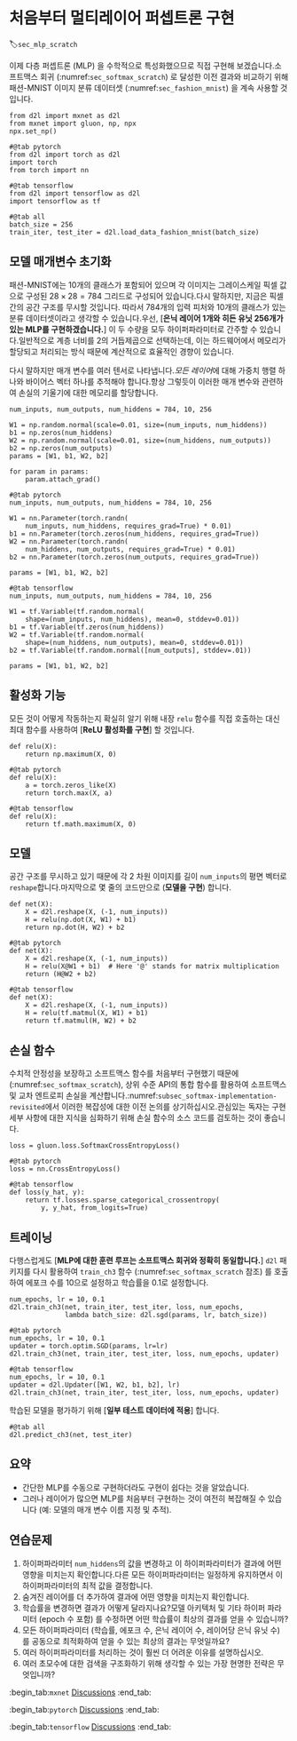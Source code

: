 # 처음부터 멀티레이어 퍼셉트론 구현
:label:`sec_mlp_scratch`

이제 다층 퍼셉트론 (MLP) 을 수학적으로 특성화했으므로 직접 구현해 보겠습니다.소프트맥스 회귀 (:numref:`sec_softmax_scratch`) 로 달성한 이전 결과와 비교하기 위해 패션-MNIST 이미지 분류 데이터셋 (:numref:`sec_fashion_mnist`) 을 계속 사용할 것입니다.

```{.python .input}
from d2l import mxnet as d2l
from mxnet import gluon, np, npx
npx.set_np()
```

```{.python .input}
#@tab pytorch
from d2l import torch as d2l
import torch
from torch import nn
```

```{.python .input}
#@tab tensorflow
from d2l import tensorflow as d2l
import tensorflow as tf
```

```{.python .input}
#@tab all
batch_size = 256
train_iter, test_iter = d2l.load_data_fashion_mnist(batch_size)
```

## 모델 매개변수 초기화

패션-MNIST에는 10개의 클래스가 포함되어 있으며 각 이미지는 그레이스케일 픽셀 값으로 구성된 $28 \times 28 = 784$ 그리드로 구성되어 있습니다.다시 말하지만, 지금은 픽셀 간의 공간 구조를 무시할 것입니다. 따라서 784개의 입력 피처와 10개의 클래스가 있는 분류 데이터셋이라고 생각할 수 있습니다.우선, [**은닉 레이어 1개와 히든 유닛 256개가 있는 MLP를 구현하겠습니다.**] 이 두 수량을 모두 하이퍼파라미터로 간주할 수 있습니다.일반적으로 계층 너비를 2의 거듭제곱으로 선택하는데, 이는 하드웨어에서 메모리가 할당되고 처리되는 방식 때문에 계산적으로 효율적인 경향이 있습니다. 

다시 말하지만 매개 변수를 여러 텐서로 나타냅니다.*모든 레이어*에 대해 가중치 행렬 하나와 바이어스 벡터 하나를 추적해야 합니다.항상 그렇듯이 이러한 매개 변수와 관련하여 손실의 기울기에 대한 메모리를 할당합니다.

```{.python .input}
num_inputs, num_outputs, num_hiddens = 784, 10, 256

W1 = np.random.normal(scale=0.01, size=(num_inputs, num_hiddens))
b1 = np.zeros(num_hiddens)
W2 = np.random.normal(scale=0.01, size=(num_hiddens, num_outputs))
b2 = np.zeros(num_outputs)
params = [W1, b1, W2, b2]

for param in params:
    param.attach_grad()
```

```{.python .input}
#@tab pytorch
num_inputs, num_outputs, num_hiddens = 784, 10, 256

W1 = nn.Parameter(torch.randn(
    num_inputs, num_hiddens, requires_grad=True) * 0.01)
b1 = nn.Parameter(torch.zeros(num_hiddens, requires_grad=True))
W2 = nn.Parameter(torch.randn(
    num_hiddens, num_outputs, requires_grad=True) * 0.01)
b2 = nn.Parameter(torch.zeros(num_outputs, requires_grad=True))

params = [W1, b1, W2, b2]
```

```{.python .input}
#@tab tensorflow
num_inputs, num_outputs, num_hiddens = 784, 10, 256

W1 = tf.Variable(tf.random.normal(
    shape=(num_inputs, num_hiddens), mean=0, stddev=0.01))
b1 = tf.Variable(tf.zeros(num_hiddens))
W2 = tf.Variable(tf.random.normal(
    shape=(num_hiddens, num_outputs), mean=0, stddev=0.01))
b2 = tf.Variable(tf.random.normal([num_outputs], stddev=.01))

params = [W1, b1, W2, b2]
```

## 활성화 기능

모든 것이 어떻게 작동하는지 확실히 알기 위해 내장 `relu` 함수를 직접 호출하는 대신 최대 함수를 사용하여 [**ReLU 활성화를 구현**] 할 것입니다.

```{.python .input}
def relu(X):
    return np.maximum(X, 0)
```

```{.python .input}
#@tab pytorch
def relu(X):
    a = torch.zeros_like(X)
    return torch.max(X, a)
```

```{.python .input}
#@tab tensorflow
def relu(X):
    return tf.math.maximum(X, 0)
```

## 모델

공간 구조를 무시하고 있기 때문에 각 2 차원 이미지를 길이 `num_inputs`의 평면 벡터로 `reshape`합니다.마지막으로 몇 줄의 코드만으로 (**모델을 구현**) 합니다.

```{.python .input}
def net(X):
    X = d2l.reshape(X, (-1, num_inputs))
    H = relu(np.dot(X, W1) + b1)
    return np.dot(H, W2) + b2
```

```{.python .input}
#@tab pytorch
def net(X):
    X = d2l.reshape(X, (-1, num_inputs))
    H = relu(X@W1 + b1)  # Here '@' stands for matrix multiplication
    return (H@W2 + b2)
```

```{.python .input}
#@tab tensorflow
def net(X):
    X = d2l.reshape(X, (-1, num_inputs))
    H = relu(tf.matmul(X, W1) + b1)
    return tf.matmul(H, W2) + b2
```

## 손실 함수

수치적 안정성을 보장하고 소프트맥스 함수를 처음부터 구현했기 때문에 (:numref:`sec_softmax_scratch`), 상위 수준 API의 통합 함수를 활용하여 소프트맥스 및 교차 엔트로피 손실을 계산합니다.:numref:`subsec_softmax-implementation-revisited`에서 이러한 복잡성에 대한 이전 논의를 상기하십시오.관심있는 독자는 구현 세부 사항에 대한 지식을 심화하기 위해 손실 함수의 소스 코드를 검토하는 것이 좋습니다.

```{.python .input}
loss = gluon.loss.SoftmaxCrossEntropyLoss()
```

```{.python .input}
#@tab pytorch
loss = nn.CrossEntropyLoss()
```

```{.python .input}
#@tab tensorflow
def loss(y_hat, y):
    return tf.losses.sparse_categorical_crossentropy(
        y, y_hat, from_logits=True)
```

## 트레이닝

다행스럽게도 [**MLP에 대한 훈련 루프는 소프트맥스 회귀와 정확히 동일합니다.**] `d2l` 패키지를 다시 활용하여 `train_ch3` 함수 (:numref:`sec_softmax_scratch` 참조) 를 호출하여 에포크 수를 10으로 설정하고 학습률을 0.1로 설정합니다.

```{.python .input}
num_epochs, lr = 10, 0.1
d2l.train_ch3(net, train_iter, test_iter, loss, num_epochs,
              lambda batch_size: d2l.sgd(params, lr, batch_size))
```

```{.python .input}
#@tab pytorch
num_epochs, lr = 10, 0.1
updater = torch.optim.SGD(params, lr=lr)
d2l.train_ch3(net, train_iter, test_iter, loss, num_epochs, updater)
```

```{.python .input}
#@tab tensorflow
num_epochs, lr = 10, 0.1
updater = d2l.Updater([W1, W2, b1, b2], lr)
d2l.train_ch3(net, train_iter, test_iter, loss, num_epochs, updater)
```

학습된 모델을 평가하기 위해 [**일부 테스트 데이터에 적용**] 합니다.

```{.python .input}
#@tab all
d2l.predict_ch3(net, test_iter)
```

## 요약

* 간단한 MLP를 수동으로 구현하더라도 구현이 쉽다는 것을 알았습니다.
* 그러나 레이어가 많으면 MLP를 처음부터 구현하는 것이 여전히 복잡해질 수 있습니다 (예: 모델의 매개 변수 이름 지정 및 추적).

## 연습문제

1. 하이퍼파라미터 `num_hiddens`의 값을 변경하고 이 하이퍼파라미터가 결과에 어떤 영향을 미치는지 확인합니다.다른 모든 하이퍼파라미터는 일정하게 유지하면서 이 하이퍼파라미터의 최적 값을 결정합니다.
1. 숨겨진 레이어를 더 추가하여 결과에 어떤 영향을 미치는지 확인합니다.
1. 학습률을 변경하면 결과가 어떻게 달라지나요?모델 아키텍처 및 기타 하이퍼 파라미터 (epoch 수 포함) 를 수정하면 어떤 학습률이 최상의 결과를 얻을 수 있습니까?
1. 모든 하이퍼파라미터 (학습률, 에포크 수, 은닉 레이어 수, 레이어당 은닉 유닛 수) 를 공동으로 최적화하여 얻을 수 있는 최상의 결과는 무엇일까요?
1. 여러 하이퍼파라미터를 처리하는 것이 훨씬 더 어려운 이유를 설명하십시오.
1. 여러 초모수에 대한 검색을 구조화하기 위해 생각할 수 있는 가장 현명한 전략은 무엇입니까?

:begin_tab:`mxnet`
[Discussions](https://discuss.d2l.ai/t/92)
:end_tab:

:begin_tab:`pytorch`
[Discussions](https://discuss.d2l.ai/t/93)
:end_tab:

:begin_tab:`tensorflow`
[Discussions](https://discuss.d2l.ai/t/227)
:end_tab:
